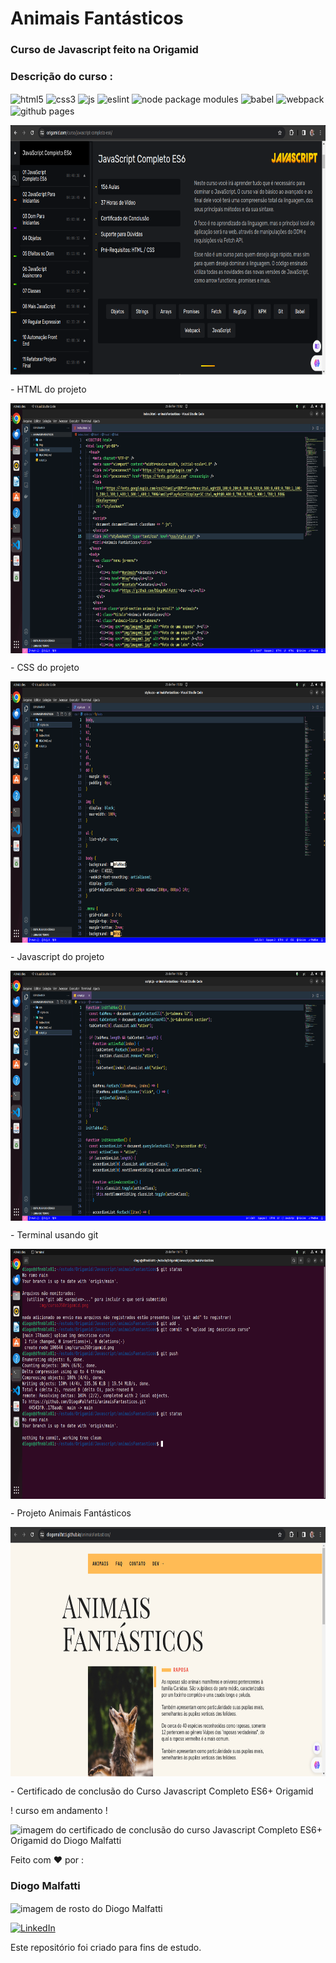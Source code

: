 # Animais Fantásticos

### Curso de Javascript feito na Origamid

### Descrição do curso :

<img align="center" alt="html5"
  src="https://img.shields.io/badge/HTML5-E34F26?style=for-the-badge&logo=html5&logoColor=white" />
<img align="center" alt="css3"
  src="https://img.shields.io/badge/CSS3-1572B6?style=for-the-badge&logo=css3&logoColor=white" />
<img align="center" alt="js"
  src="https://img.shields.io/badge/JavaScript-F7DF1E?style=for-the-badge&logo=javascript&logoColor=black" />
<img align="center" alt="eslint"
  src="https://img.shields.io/badge/ESLint-4B3263?style=for-the-badge&logo=eslint&logoColor=white" />
<img align="center" alt="node package modules"
  src="https://img.shields.io/badge/NPM-%23CB3837.svg?style=for-the-badge&logo=npm&logoColor=white" />
<img align="center" alt="babel"
  src="https://img.shields.io/badge/Babel-F9DC3e?style=for-the-badge&logo=babel&logoColor=black" />
<img align="center" alt="webpack"
  src="https://img.shields.io/badge/webpack-%238DD6F9.svg?style=for-the-badge&logo=webpack&logoColor=black" />
<img align="center" alt="github pages"
  src="https://img.shields.io/badge/github%20pages-121013?style=for-the-badge&logo=github&logoColor=white" />

<img align="center" alt="imagem da descrição do curso de javascript da origamid"
  height="400em" src="https://github.com/DiogoMalfatti/animaisFantasticos/blob/main/img/cursoJSOrigamid.png" />

<p> - HTML do projeto</p>
<img align="center" alt="html do projeto"
  height="400em" src="https://github.com/DiogoMalfatti/animaisFantasticos/blob/main/img/imgDoHTMLAnimaisFantasticos.png" />

<p> - CSS do projeto</p>
<img align="center" alt="css do projeto"
  height="418em" src="https://github.com/DiogoMalfatti/animaisFantasticos/blob/main/img/imgDoCSSAnimaisFantasticos.png" />

<p> - Javascript do projeto</p>
<img align="center" alt="javascript do projeto"
  height="400em" src="https://github.com/DiogoMalfatti/animaisFantasticos/blob/main/img/imgDoJSAnimaisFantasticos.png" />

<p> - Terminal usando git</p>
<img align="center" alt="terminal usando git"
  height="400em" src="https://github.com/DiogoMalfatti/animaisFantasticos/blob/main/img/imgDoTerminalGit.png" />

<p> - Projeto Animais Fantásticos</p>
<img align="center" alt="imagem do projeto animais fantasticos"
  height="400em" src="https://github.com/DiogoMalfatti/animaisFantasticos/blob/main/img/animaisFantasticos.png" />

<p> - Certificado de conclusão do Curso Javascript Completo ES6+ Origamid</p>
<p>! curso em andamento !</p>
<img align="center" alt="imagem do certificado de conclusão do curso Javascript Completo ES6+ Origamid do Diogo Malfatti"
  height="418em" src="" />

<p>Feito com ❤️ por :</p>

### Diogo Malfatti

<img align="center" alt="imagem de rosto do Diogo Malfatti"
  height="115em" src="https://avatars.githubusercontent.com/u/52624848?s=400&u=d80e830d58ef6925f2897d660df9650f64533de5&v=4" />

[![LinkedIn](https://img.shields.io/badge/LinkedIn-0077B5?style=for-the-badge&logo=linkedin&logoColor=white)](https://www.linkedin.com/in/diogomalfatti/)

<p>Este repositório foi criado para fins de estudo.</p>

<br/>
